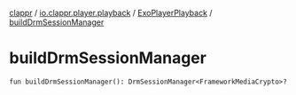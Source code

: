 [clappr](../../index.md) / [io.clappr.player.playback](../index.md) / [ExoPlayerPlayback](index.md) / [buildDrmSessionManager](.)

# buildDrmSessionManager

`fun buildDrmSessionManager(): DrmSessionManager<FrameworkMediaCrypto>?`